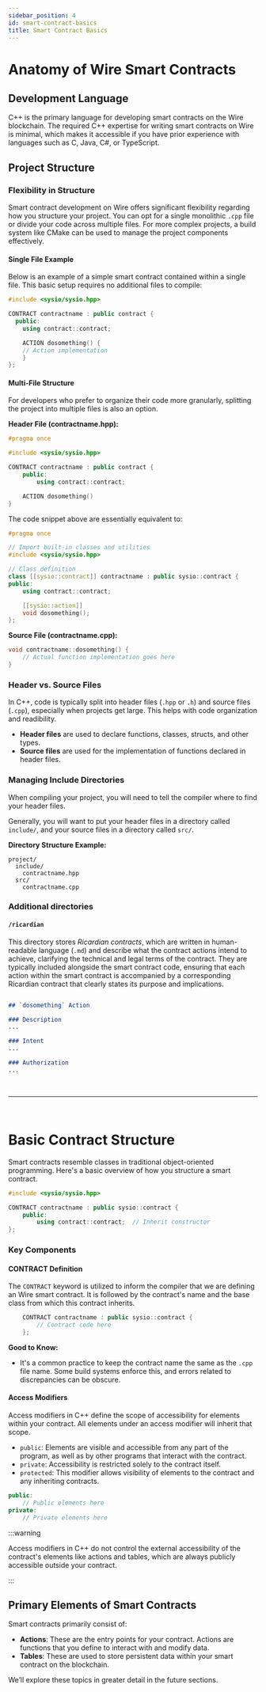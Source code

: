 ```yaml
---
sidebar_position: 4
id: smart-contract-basics
title: Smart Contract Basics
---
```



# Anatomy of Wire Smart Contracts

## Development Language

C++ is the primary language for developing smart contracts on the Wire blockchain. The required C++ expertise for writing smart contracts on Wire is minimal, which makes it accessible if you have prior experience with languages such as C, Java, C#, or TypeScript.

## Project Structure

### Flexibility in Structure

Smart contract development on Wire offers significant flexibility regarding how you structure your project. You can opt for a single monolithic `.cpp` file or divide your code across multiple files. For more complex projects, a build system like CMake can be used to manage the project components effectively.

#### Single File Example

Below is an example of a simple smart contract contained within a single file. This basic setup requires no additional files to compile:

```cpp title="project/contractname.cpp"
#include <sysio/sysio.hpp>

CONTRACT contractname : public contract {
  public:
    using contract::contract;

    ACTION dosomething() {
    // Action implementation
    }
};
```

#### Multi-File Structure

For developers who prefer to organize their code more granularly, splitting the project into multiple files is also an option.

**Header File (contractname.hpp):**

```cpp title="project/include/contractname.hpp"
#pragma once

#include <sysio/sysio.hpp>

CONTRACT contractname : public contract {
    public:
        using contract::contract;

    ACTION dosomething()
}
```

The code snippet above are essentially equivalent to:

```cpp title="project/include/contractname.hpp"
#pragma once

// Import built-in classes and utilities
#include <sysio/sysio.hpp>

// Class definition
class [[sysio::contract]] contractname : public sysio::contract {
public:
    using contract::contract;

    [[sysio::action]]
    void dosomething();
};
```

**Source File (contractname.cpp):**

```cpp title="project/src/contractname.cpp"
void contractname::dosomething() {
    // Actual function implementation goes here
}
```

### Header vs. Source Files

In C++, code is typically split into header files (`.hpp` or `.h`) and source files (`.cpp`), especially when projects get large. This helps with code organization and readibility.

- **Header files** are used to declare functions, classes, structs, and other types.
- **Source files** are used for the implementation of functions declared in header files.

### Managing Include Directories

When compiling your project, you will need to tell the compiler where to find your header files.

Generally, you will want to put your header files in a directory called `include/`, and your source files in a directory called `src/`.

**Directory Structure Example:**

```
project/
  include/
    contractname.hpp
  src/
    contractname.cpp
```

### Additional directories

#### `/ricardian`

This directory stores *Ricardian contracts*, which are written in human-readable language (`.md`) and describe what the contract actions intend to achieve, clarifying the technical and legal terms of the contract. They are typically included alongside the smart contract code, ensuring that each action within the smart contract is accompanied by a corresponding Ricardian contract that clearly states its purpose and implications.

```md title="/project/ricardian/contractname.md"

## `dosomething` Action

### Description
...

### Intent
...

### Authorization
...
```

&nbsp;
***
&nbsp;

# Basic Contract Structure

Smart contracts resemble classes in traditional object-oriented programming. Here's a basic overview of how you structure a smart contract.

```cpp title="project/contractname.cpp"
#include <sysio/sysio.hpp>

CONTRACT contractname : public sysio::contract {
    public:
        using contract::contract;  // Inherit constructor
};
```

### Key Components

#### CONTRACT Definition

The `CONTRACT` keyword is utilized to inform the compiler that we are defining an Wire smart contract. It is followed by the contract's name and the base class from which this contract inherits.

```cpp title="project/contractname.cpp"
    CONTRACT contractname : public sysio::contract { 
        // Contract code here
    };
```

**Good to Know:**

- It's a common practice to keep the contract name the same as the `.cpp` file name. Some build systems enforce this, and errors related to discrepancies can be obscure.

#### Access Modifiers

Access modifiers in C++ define the scope of accessibility for elements within your contract. All elements under an access modifier will inherit that scope.

- `public`: Elements are visible and accessible from any part of the program, as well as by other programs that interact with the contract.
- `private`: Accessibility is restricted solely to the contract itself.
- `protected`: This modifier allows visibility of elements to the contract and any inheriting contracts.

```cpp
public:
    // Public elements here
private:
    // Private elements here
```

:::warning

Access modifiers in C++ do not control the external accessibility of the contract's elements like actions and tables, which are always publicly accessible outside your contract.

:::

## Primary Elements of Smart Contracts

Smart contracts primarily consist of:

- **Actions**: These are the entry points for your contract. Actions are functions that you define to interact with and modify data.
- **Tables**: These are used to store persistent data within your smart contract on the blockchain.

We’ll explore these topics in greater detail in the future sections.
